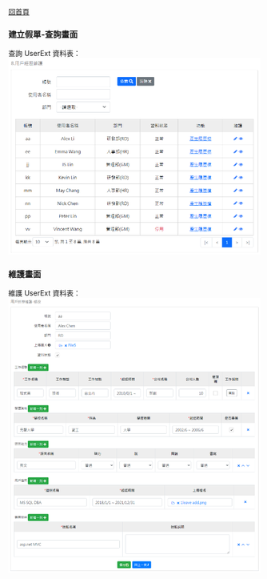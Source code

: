 [回首頁](../../Readme-CN.md)
### 建立假單-查詢畫面
查詢 UserExt 資料表：
![查詢畫面](image/userExt-read.png)

### 維護畫面
維護 UserExt 資料表：
![維護畫面](image/userExt-edit.png)
